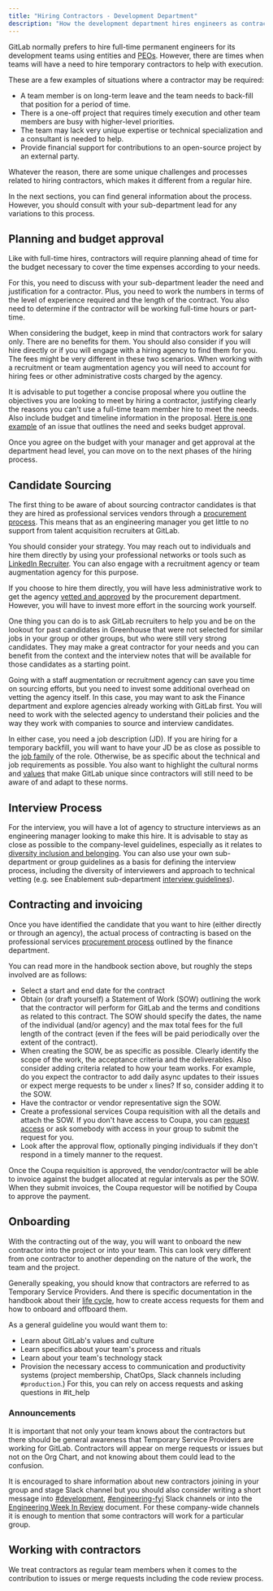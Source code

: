 ```yaml
---
title: "Hiring Contractors - Development Department"
description: "How the development department hires engineers as contractors"
---
```


GitLab normally prefers to hire full-time permanent engineers for its development teams using entities and [PEOs](/handbook/people-group/employment-solutions/#peo-professional-employer-organization-employer-of-record-and-not-a-gitlab-entity-or-branch). However, there are times when teams will have a need to hire temporary contractors to help with execution.

These are a few examples of situations where a contractor may be required:

- A team member is on long-term leave and the team needs to back-fill that position for a period of time.
- There is a one-off project that requires timely execution and other team members are busy with higher-level priorities.
- The team may lack very unique expertise or technical specialization and a consultant is needed to help.
- Provide financial support for contributions to an open-source project by an external party.

Whatever the reason, there are some unique challenges and processes related to hiring contractors, which makes it different from a regular hire.

In the next sections, you can find general information about the process. However, you should consult with your sub-department lead for any variations to this process.

## Planning and budget approval

Like with full-time hires, contractors will require planning ahead of time for the budget necessary to cover the time expenses according to your needs.

For this, you need to discuss with your sub-department leader the need and justification for a contractor. Plus, you need to work the numbers in terms of the level of experience required and the length of the contract. You also need to determine if the contractor will be working full-time hours or part-time.

When considering the budget, keep in mind that contractors work for salary only. There are no benefits for them. You should also consider if you will hire directly or if you will engage with a hiring agency to find them for you. The fees might be very different in these two scenarios. When working with a recruitment or team augmentation agency you will need to account for hiring fees or other administrative costs charged by the agency.

It is advisable to put together a concise proposal where you outline the objectives you are looking to meet by hiring a contractor, justifying clearly the reasons you can't use a full-time team member hire to meet the needs. Also include budget and timeline information in the proposal. [Here is one example](https://gitlab.com/gitlab-com/Finance-Division/procurement-team/procurement/-/issues/1020) of an issue that outlines the need and seeks budget approval.

Once you agree on the budget with your manager and get approval at the department head level, you can move on to the next phases of the hiring process.

## Candidate Sourcing

The first thing to be aware of about sourcing contractor candidates is that they are hired as professional services vendors through a [procurement process](/handbook/finance/procurement/). This means that as an engineering manager you get little to no support from talent acquisition recruiters at GitLab.

You should consider your strategy. You may reach out to individuals and hire them directly by using your professional networks or tools such as [LinkedIn Recruiter](/handbook/hiring/gitlab-ambassadors/#4-request-a-linkedin-recruiter-account). You can also engage with a recruitment agency or team augmentation agency for this purpose.

If you choose to hire them directly, you will have less administrative work to get the agency [vetted and approved](/handbook/finance/procurement/vendor-selection-process/) by the procurement department. However, you will have to invest more effort in the sourcing work yourself.

One thing you can do is to ask GitLab recruiters to help you and be on the lookout for past candidates in Greenhouse that were not selected for similar jobs in your group or other groups, but who were still very strong candidates. They may make a great contractor for your needs and you can benefit from the context and the interview notes that will be available for those candidates as a starting point.

Going with a staff augmentation or recruitment agency can save you time on sourcing efforts, but you need to invest some additional overhead on vetting the agency itself. In this case, you may want to ask the Finance department and explore agencies already working with GitLab first. You will need to work with the selected agency to understand their policies and the way they work with companies to source and interview candidates.

In either case, you need a job description (JD). If you are hiring for a temporary backfill, you will want to have your JD be as close as possible to the [job family](/handbook/hiring/job-families/) of the role. Otherwise, be as specific about the technical and job requirements as possible. You also want to highlight the cultural norms and [values](/handbook/values) that make GitLab unique since contractors will still need to be aware of and adapt to these norms.

## Interview Process

For the interview, you will have a lot of agency to structure interviews as an engineering manager looking to make this hire. It is advisable to stay as close as possible to the company-level guidelines, especially as it relates to [diversity inclusion and belonging](/handbook/company/culture/inclusion/talent-acquisition-initiatives/). You can also use your own sub-department or group guidelines as a basis for defining the interview process, including the diversity of interviewers and approach to technical vetting (e.g. see Enablement sub-department [interview guidelines](/handbook/engineering/infrastructure/core-platform/#how-do-we-interview-candidates)).

## Contracting and invoicing

Once you have identified the candidate that you want to hire (either directly or through an agency), the actual process of contracting is based on the professional services [procurement process](/handbook/finance/procurement/#--what-is-procurement) outlined by the finance department.

You can read more in the handbook section above, but roughly the steps involved are as follows:

- Select a start and end date for the contract
- Obtain (or draft yourself) a Statement of Work (SOW) outlining the work that the contractor will perform for GitLab and the terms and conditions as related to this contract. The SOW should specify the dates, the name of the individual (and/or agency) and the max total fees for the full length of the contract (even if the fees will be paid periodically over the extent of the contract).
- When creating the SOW, be as specific as possible. Clearly identify the scope of the work, the acceptance criteria and the deliverables. Also consider adding criteria related to how your team works. For example, do you expect the contractor to add daily async updates to their issues or expect merge requests to be under `x` lines? If so, consider adding it to the SOW.
- Have the contractor or vendor representative sign the SOW.
- Create a professional services Coupa requisition with all the details and attach the SOW. If you don't have access to Coupa, you can [request access](/handbook/business-technology/enterprise-applications/guides/coupa-guide/#how-to-access-coupa) or ask somebody with access in your group to submit the request for you.
- Look after the approval flow, optionally pinging individuals if they don't respond in a timely manner to the request.

Once the Coupa requisition is approved, the vendor/contractor will be able to invoice against the budget allocated at regular intervals as per the SOW. When they submit invoices, the Coupa requestor will be notified by Coupa to approve the payment.

## Onboarding

With the contracting out of the way, you will want to onboard the new contractor into the project or into your team. This can look very different from one contractor to another depending on the nature of the work, the team and the project.

Generally speaking, you should know that contractors are referred to as Temporary Service Providers. And there is specific documentation in the handbook about their [life cycle](/handbook/business-technology/end-user-services/onboarding-access-requests/temporary-service-providers/), how to create access requests for them and how to onboard and offboard them.

As a general guideline you would want them to:

- Learn about GitLab's values and culture
- Learn specifics about your team's process and rituals
- Learn about your team's technology stack
- Provision the necessary access to communication and productivity systems (project membership, ChatOps, Slack channels including `#production`.) For this, you can rely on access requests and asking questions in #it_help

### Announcements

It is important that not only your team knows about the contractors but there should be general awareness that Temporary Service Providers are working for GitLab. Contractors will appear on merge requests or issues but not on the Org Chart, and not knowing about them could lead to the confusion.

It is encouraged to share information about new contractors joining in your group and stage Slack channel but you should also consider writing a short message into [#development](https://gitlab.slack.com/app_redirect?channel=development), [#engineering-fyi](https://gitlab.slack.com/app_redirect?channel=development) Slack channels or into the [Engineering Week In Review](https://docs.google.com/document/d/1JBdCl3MAOSdlgq3kzzRmtzTsFWsTIQ9iQg0RHhMht6E/edit?usp=sharing) document. For these company-wide channels it is enough to mention that some contractors will work for a particular group.

## Working with contractors

We treat contractors as regular team members when it comes to the contribution to issues or merge requests including the code review process.
